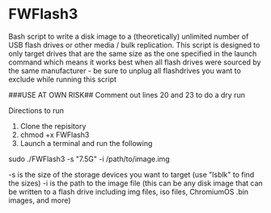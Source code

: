 # FWFlash3
Bash script to write a disk image to a (theoretically) unlimited number of USB flash drives or other media / bulk replication. This script is designed to only target drives that are the same size as the one specified in the launch command which means it works best when all flash drives were sourced by the same manufacturer - be sure to unplug all flashdrives you want to exclude while running this script

###USE AT OWN RISK##
Comment out lines 20 and 23 to do a dry run

Directions to run
1) Clone the repisitory
2) chmod +x FWFlash3
3) Launch a terminal and run the following

sudo ./FWFlash3 -s "7.5G" -i /path/to/image.img

-s is the size of the storage devices you want to target (use "lsblk" to find the sizes)
-i is the path to the image file (this can be any disk image that can be written to a flash drive including img files, iso files, ChromiumOS .bin images, and more)

